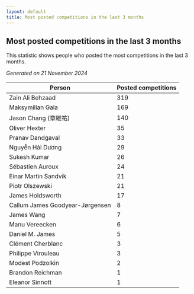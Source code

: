 ```yaml
---
layout: default
title: Most posted competitions in the last 3 months
---
```

## Most posted competitions in the last 3 months
This statistic shows people who posted the most competitions in the last 3 months.

*Generated on 21 November 2024*

| Person | Posted competitions |
| --- | --- |
| Zain Ali Behzaad | 319 |
| Maksymilian Gala | 169 |
| Jason Chang (章維祐) | 140 |
| Oliver Hexter | 35 |
| Pranav Dandgaval | 33 |
| Nguyễn Hải Dương | 29 |
| Sukesh Kumar | 26 |
| Sébastien Auroux | 24 |
| Einar Martin Sandvik | 21 |
| Piotr Olszewski | 21 |
| James Holdsworth | 17 |
| Callum James Goodyear-Jørgensen | 8 |
| James Wang | 7 |
| Manu Vereecken | 6 |
| Daniel M. James | 5 |
| Clément Cherblanc | 3 |
| Philippe Virouleau | 3 |
| Modest Podzolkin | 2 |
| Brandon Reichman | 1 |
| Eleanor Sinnott | 1 |
